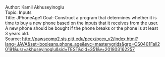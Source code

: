 Author: Kamil Akhuseyinoglu  
Topic: Inputs  
Title: JPhoneAge1
Goal: Construct a program that determines whether it is time to buy a new phone based on the inputs that it receives from the user. A new phone should be bought if the phone breaks or the phone is at least 3 years old.  
Source: http://pawscomp2.sis.pitt.edu/pcex/pcex_v2/index.html?lang=JAVA&set=booleans.phone_age&svc=masterygrids&grp=CS0401Fall20191&usr=akhuseyinoglu&sid=TEST&cid=351&v=201803162257  

